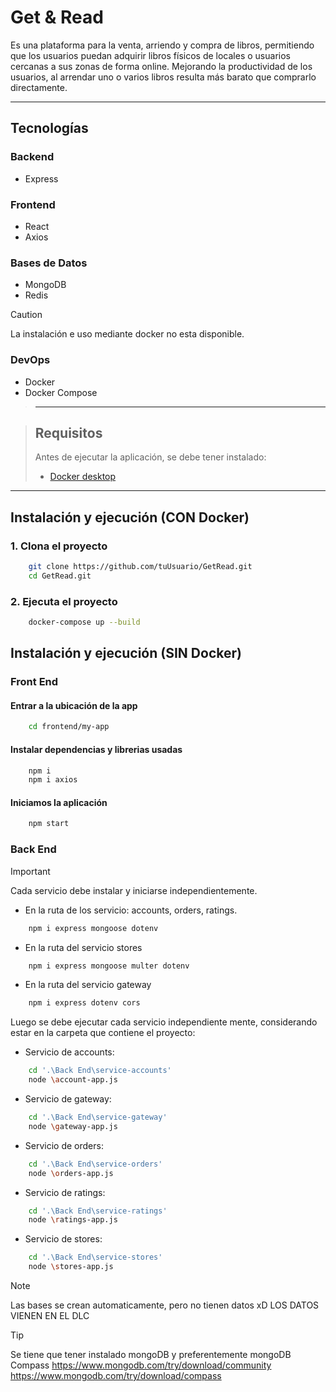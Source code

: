 # Get & Read

Es una plataforma para la venta, arriendo y compra de libros, permitiendo que los usuarios puedan adquirir libros físicos de locales o usuarios cercanas a sus zonas de forma online. Mejorando la productividad de los usuarios, al arrendar uno o varios libros resulta más barato que comprarlo directamente. 

---

## Tecnologías

### Backend
- Express

### Frontend
- React
- Axios

### Bases de Datos
- MongoDB
- Redis

> [!CAUTION]
> La instalación e uso mediante docker no esta disponible.
> ### DevOps
> - Docker
> - Docker Compose

> ---

> ## Requisitos
> Antes de ejecutar la aplicación, se debe tener instalado:
> - [Docker desktop](https://docs.docker.com/desktop/)

---

## Instalación y ejecución (CON Docker)

### 1. Clona el proyecto

```bash
    git clone https://github.com/tuUsuario/GetRead.git
    cd GetRead.git
```

### 2. Ejecuta el proyecto
```bash
    docker-compose up --build
```

## Instalación y ejecución (SIN Docker)

### Front End

#### Entrar a la ubicación de la app
```bash
    cd frontend/my-app
```

#### Instalar dependencias y librerias usadas
```bash
    npm i
    npm i axios
```

#### Iniciamos la aplicación
```bash
    npm start
```


### Back End

> [!IMPORTANT]
> Cada servicio debe instalar y iniciarse independientemente.


- En la ruta de los servicio: accounts, orders, ratings.
```bash
    npm i express mongoose dotenv
```
- En la ruta del servicio stores
```bash
    npm i express mongoose multer dotenv
```
- En la ruta del servicio gateway
```bash
    npm i express dotenv cors
```

Luego se debe ejecutar cada servicio independiente mente, considerando estar en la carpeta
que contiene el proyecto:

- Servicio de accounts:
```bash
    cd '.\Back End\service-accounts'
    node \account-app.js
```

- Servicio de gateway:
```bash
    cd '.\Back End\service-gateway'
    node \gateway-app.js
```

- Servicio de orders:
```bash
    cd '.\Back End\service-orders'
    node \orders-app.js
```

- Servicio de ratings:
```bash
    cd '.\Back End\service-ratings'
    node \ratings-app.js
```

- Servicio de stores:
```bash
    cd '.\Back End\service-stores'
    node \stores-app.js
```


> [!NOTE]
> Las bases se crean automaticamente, pero no tienen datos xD
> LOS DATOS VIENEN EN EL DLC

> [!TIP]
> Se tiene que tener instalado mongoDB y preferentemente mongoDB Compass
> https://www.mongodb.com/try/download/community
> https://www.mongodb.com/try/download/compass